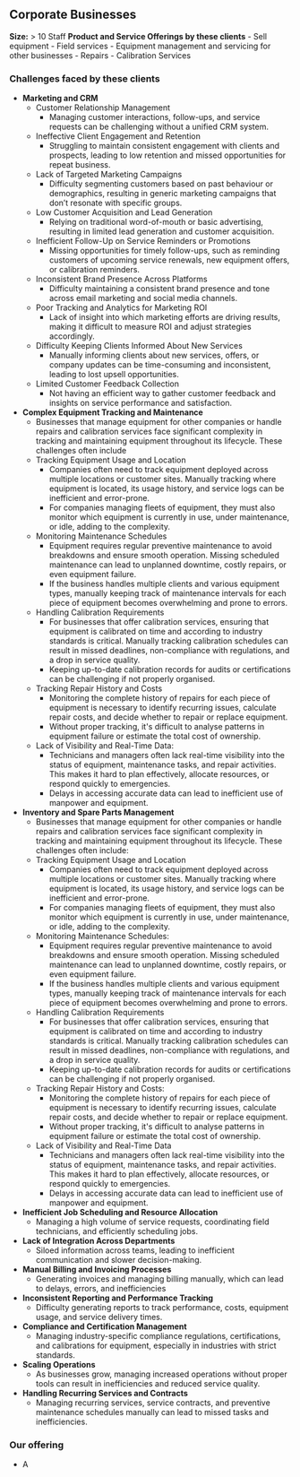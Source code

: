 ## Corporate Businesses
**Size:** > 10 Staff
**Product and Service Offerings by these clients**
	- Sell equipment
	- Field services
	- Equipment management and servicing for other businesses
	- Repairs
	- Calibration Services
### Challenges faced by these clients
- **Marketing and CRM**
	- Customer Relationship Management
		- Managing customer interactions, follow-ups, and service requests can be challenging without a unified CRM system.
	- Ineffective Client Engagement and Retention
		- Struggling to maintain consistent engagement with clients and prospects, leading to low retention and missed opportunities for repeat business.
	- Lack of Targeted Marketing Campaigns
		- Difficulty segmenting customers based on past behaviour or demographics, resulting in generic marketing campaigns that don’t resonate with specific groups.
	- Low Customer Acquisition and Lead Generation
		- Relying on traditional word-of-mouth or basic advertising, resulting in limited lead generation and customer acquisition.
	- Inefficient Follow-Up on Service Reminders or Promotions
		- Missing opportunities for timely follow-ups, such as reminding customers of upcoming service renewals, new equipment offers, or calibration reminders.
	- Inconsistent Brand Presence Across Platforms
		- Difficulty maintaining a consistent brand presence and tone across email marketing and social media channels.
	- Poor Tracking and Analytics for Marketing ROI
		- Lack of insight into which marketing efforts are driving results, making it difficult to measure ROI and adjust strategies accordingly.
	- Difficulty Keeping Clients Informed About New Services
		- Manually informing clients about new services, offers, or company updates can be time-consuming and inconsistent, leading to lost upsell opportunities.
	- Limited Customer Feedback Collection
		- Not having an efficient way to gather customer feedback and insights on service performance and satisfaction.
- **Complex Equipment Tracking and Maintenance**
	- Businesses that manage equipment for other companies or handle repairs and calibration services face significant complexity in tracking and maintaining equipment throughout its lifecycle. These challenges often include
	- Tracking Equipment Usage and Location
		- Companies often need to track equipment deployed across multiple locations or customer sites. Manually tracking where equipment is located, its usage history, and service logs can be inefficient and error-prone.
	    - For companies managing fleets of equipment, they must also monitor which equipment is currently in use, under maintenance, or idle, adding to the complexity.
	- Monitoring Maintenance Schedules
	    - Equipment requires regular preventive maintenance to avoid breakdowns and ensure smooth operation. Missing scheduled maintenance can lead to unplanned downtime, costly repairs, or even equipment failure.
	    - If the business handles multiple clients and various equipment types, manually keeping track of maintenance intervals for each piece of equipment becomes overwhelming and prone to errors.
	- Handling Calibration Requirements
	    - For businesses that offer calibration services, ensuring that equipment is calibrated on time and according to industry standards is critical. Manually tracking calibration schedules can result in missed deadlines, non-compliance with regulations, and a drop in service quality.
	    - Keeping up-to-date calibration records for audits or certifications can be challenging if not properly organised.
	- Tracking Repair History and Costs
	    - Monitoring the complete history of repairs for each piece of equipment is necessary to identify recurring issues, calculate repair costs, and decide whether to repair or replace equipment.
	    - Without proper tracking, it's difficult to analyse patterns in equipment failure or estimate the total cost of ownership.
	- Lack of Visibility and Real-Time Data:
	    - Technicians and managers often lack real-time visibility into the status of equipment, maintenance tasks, and repair activities. This makes it hard to plan effectively, allocate resources, or respond quickly to emergencies.
	    - Delays in accessing accurate data can lead to inefficient use of manpower and equipment.
- **Inventory and Spare Parts Management**
	- Businesses that manage equipment for other companies or handle repairs and calibration services face significant complexity in tracking and maintaining equipment throughout its lifecycle. These challenges often include:
	- Tracking Equipment Usage and Location
	    - Companies often need to track equipment deployed across multiple locations or customer sites. Manually tracking where equipment is located, its usage history, and service logs can be inefficient and error-prone.
	    - For companies managing fleets of equipment, they must also monitor which equipment is currently in use, under maintenance, or idle, adding to the complexity.
	- Monitoring Maintenance Schedules:
	    - Equipment requires regular preventive maintenance to avoid breakdowns and ensure smooth operation. Missing scheduled maintenance can lead to unplanned downtime, costly repairs, or even equipment failure.
	    - If the business handles multiple clients and various equipment types, manually keeping track of maintenance intervals for each piece of equipment becomes overwhelming and prone to errors.
	- Handling Calibration Requirements
	    - For businesses that offer calibration services, ensuring that equipment is calibrated on time and according to industry standards is critical. Manually tracking calibration schedules can result in missed deadlines, non-compliance with regulations, and a drop in service quality.
	    - Keeping up-to-date calibration records for audits or certifications can be challenging if not properly organised.
	- Tracking Repair History and Costs:
	    - Monitoring the complete history of repairs for each piece of equipment is necessary to identify recurring issues, calculate repair costs, and decide whether to repair or replace equipment.
	    - Without proper tracking, it's difficult to analyse patterns in equipment failure or estimate the total cost of ownership.
	- Lack of Visibility and Real-Time Data
	    - Technicians and managers often lack real-time visibility into the status of equipment, maintenance tasks, and repair activities. This makes it hard to plan effectively, allocate resources, or respond quickly to emergencies.
	    - Delays in accessing accurate data can lead to inefficient use of manpower and equipment.
- **Inefficient Job Scheduling and Resource Allocation** 
	- Managing a high volume of service requests, coordinating field technicians, and efficiently scheduling jobs.
- **Lack of Integration Across Departments**
	- Siloed information across teams, leading to inefficient communication and slower decision-making.
- **Manual Billing and Invoicing Processes**
	- Generating invoices and managing billing manually, which can lead to delays, errors, and inefficiencies
- **Inconsistent Reporting and Performance Tracking**
	- Difficulty generating reports to track performance, costs, equipment usage, and service delivery times.
- **Compliance and Certification Management**
	- Managing industry-specific compliance regulations, certifications, and calibrations for equipment, especially in industries with strict standards.
- **Scaling Operations**
	- As businesses grow, managing increased operations without proper tools can result in inefficiencies and reduced service quality.
- **Handling Recurring Services and Contracts**
	- Managing recurring services, service contracts, and preventive maintenance schedules manually can lead to missed tasks and inefficiencies.



### Our offering
- A 

